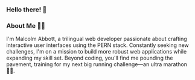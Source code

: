 ### Hello there! 👋

### About Me 🙋‍♂️
I'm Malcolm Abbott, a trilingual web developer passionate about crafting interactive user interfaces using the PERN stack.
Constantly seeking new challenges, I'm on a mission to build more robust web applications while expanding my skill set.
Beyond coding, you'll find me pounding the pavement, training for my next big running challenge—an ultra marathon 🏃‍♂️.


<!--
**Malcolm-Abbott/Malcolm-Abbott** is a ✨ _special_ ✨ repository because its `README.md` (this file) appears on your GitHub profile.

Here are some ideas to get you started:

- 🔭 I’m currently working on ...
- 🌱 I’m currently learning ...
- 👯 I’m looking to collaborate on ...
- 🤔 I’m looking for help with ...
- 💬 Ask me about ...
- 📫 How to reach me: ...
- 😄 Pronouns: ...
- ⚡ Fun fact: ...
-->
